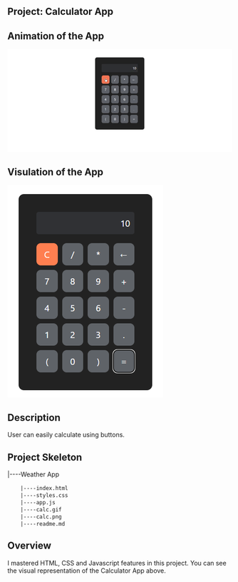 

## Project: Calculator App



## Animation of the App

![image](./calc.gif)

## Visulation of the App

![image](./calc.png)

## Description
User can easily calculate using buttons.

## Project Skeleton

|----Weather App

        |----index.html
        |----styles.css
        |----app.js
        |----calc.gif
        |----calc.png
        |----readme.md
## Overview
I mastered HTML, CSS and Javascript features in this project. You can see the visual representation of the Calculator App above.




